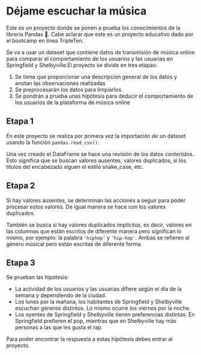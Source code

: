 # Déjame escuchar la música

Este es un proyecto donde se ponen a prueba los conocimientos de la librería Pandas :panda_face:. Cabe aclarar que este es un proyecto educativo dado por el bootcamp en línea TripleTen.

Se va a usar un dataset que contiene datos de transmisión de música online para comparar el comportamiento de los usuarios y las usuarias en Springfield y Shelbyville.El proyecto se divide en tres etapas:

1. Se tiene que proporcionar una descripción general de los datos y anotan las observaciones realizadas
2. Se preprocesarán los datos para limpiarlos.
3. Se pondrán a prueba unas hipótesis para deducir el comportamiento de los usuarios de la plataforma de música online

## Etapa 1
En este proyecto se realiza por primera vez la importación de un dataset usando la función `pandas.read_csv()`.

Una vez creado el DataFrame se hace una revisión de los datos contenidos. Esto significa que se buscan valores ausentes, valores duplicados, si los títulos del encabezado siguen el estilo snake_case, etc. 

## Etapa 2
Si hay valores ausentes, se determinan las acciones a seguir para poder procesar estos valores. De igual manera se hace con los valores duplicados.

También se busca si hay valores duplicados implícitos, es decir, valores en las columnas que están escritos de diferente manera pero significan lo mismo, por ejemplo: la palabra `'hiphop'` y `'hip-hop'`. Ambas se refieren al género músical pero están escritas de diferente forma.

## Etapa 3

Se prueban las hipótesis:
* La actividad de los usuarios y las usuarias difiere según el día de la semana y dependiendo de la ciudad.
* Los lunes por la mañana, los habitantes de Springfield y Shelbyville escuchan géneros distintos. Lo mismo ocurre los viernes por la noche.
* Los oyentes de Springfield y Shelbyville tienen preferencias distintas. En Springfield prefieren el pop, mientras que en Shelbyville hay más personas a las que les gusta el rap.

Para poder encontrar la respuesta a estas hipótesis debes entrar al proyecto.